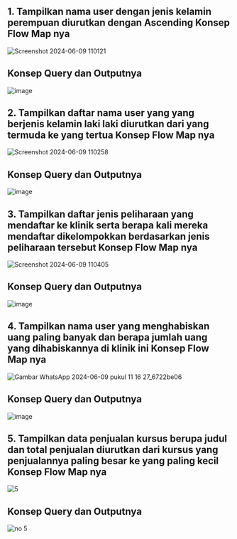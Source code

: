 <h2>1. Tampilkan nama user dengan jenis kelamin perempuan diurutkan dengan Ascending Konsep Flow Map nya</h2>

![Screenshot 2024-06-09 110121](https://github.com/dhafimuammar/TUGAS-PRAKTIKUM/assets/160202301/65dec40c-e080-408c-8e8c-86189b1a147a)

<h2>Konsep Query dan Outputnya</h2>

![image](https://github.com/dhafimuammar/TUGAS-PRAKTIKUM/assets/160202301/ec222fba-b2cc-4584-bd17-f58b395f9b7d)

<h2>2. Tampilkan daftar nama user yang yang berjenis kelamin laki laki diurutkan dari yang termuda ke yang tertua Konsep Flow Map nya</h2>

![Screenshot 2024-06-09 110258](https://github.com/dhafimuammar/TUGAS-PRAKTIKUM/assets/160202301/e5e8d06f-92dc-4388-aa5a-e58ca96670d6)

<h2>Konsep Query dan Outputnya</h2>

![image](https://github.com/dhafimuammar/TUGAS-PRAKTIKUM/assets/160202301/7841fce4-c95a-4521-9a7f-7d10e3bb3dc8)

<h2>3. Tampilkan daftar jenis peliharaan yang mendaftar ke klinik serta berapa kali mereka mendaftar dikelompokkan berdasarkan jenis peliharaan tersebut Konsep Flow Map nya</h2>

![Screenshot 2024-06-09 110405](https://github.com/dhafimuammar/TUGAS-PRAKTIKUM/assets/160202301/9437ea95-07ab-4c0e-8531-8172f29169cb)

<h2>Konsep Query dan Outputnya</h2>

![image](https://github.com/dhafimuammar/TUGAS-PRAKTIKUM/assets/160202301/474900ee-4c9d-48aa-9303-fed3385161e6)

<h2>4. Tampilkan nama user yang menghabiskan uang paling banyak dan berapa jumlah uang yang dihabiskannya di klinik ini Konsep Flow Map nya</h2>

![Gambar WhatsApp 2024-06-09 pukul 11 16 27_6722be06](https://github.com/dhafimuammar/TUGAS-PRAKTIKUM/assets/160202301/26d1b45e-b655-4cc7-bd27-f7f6a3eb0b69)

<h2>Konsep Query dan Outputnya</h2>

![image](https://github.com/dhafimuammar/TUGAS-PRAKTIKUM/assets/160202301/2decc183-7e61-43d4-9b6b-ec9a15f210f9)

<h2>5. Tampilkan data penjualan kursus berupa judul dan total penjualan diurutkan dari kursus yang penjualannya paling besar ke yang paling kecil Konsep Flow Map nya</h2>

![5](https://github.com/dhafimuammar/TUGAS-PRAKTIKUM/assets/160202301/318c7f80-53da-456a-bdc6-2097ac5ca83c)

<h2>Konsep Query dan Outputnya</h2>

![no 5 ](https://github.com/dhafimuammar/TUGAS-PRAKTIKUM/assets/160202301/2476a76f-d7d9-4d1b-94d9-90741c73a170)



